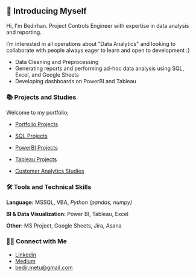 
## 👋 Introducing Myself

Hi, I'm Bedirhan. Project Controls Engineer with expertise in data analysis and reporting. 

I’m interested in all operations about "Data Analytics" and looking to collaborate with people always eager to learn and open to development :}

- Data Cleaning and Preprocessing 
- Generating reports and performing ad-hoc data analysis using SQL, Excel, and Google Sheets
- Developing dashboards on PowerBI and Tableau

### 📚 Projects and Studies

Welcome to my portfolio;

- [Portfolio Projects](https://github.com/BedirK/Portfolio-Projects)

- [SQL Projects](https://github.com/BedirK/Data-Analytics-Bootcamp-SQL)

- [PowerBI Projects](https://github.com/BedirK/PowerBI-Projects)

- [Tableau Projects](https://github.com/BedirK/Tableau-Projects)

- [Customer Analytics Studies](https://github.com/BedirK/Customer-Analytics)
  
  
### 🛠️ Tools and Technical Skills

   **Language:** MSSQL, VBA, *Python (pandas, numpy)*
   
   **BI & Data Visualization:** Power BI, Tableau, Excel
   
   **Other:** MS Project, Google Sheets, Jira, Asana

### 👋🏻 Connect with Me

- [Linkedin](https://www.linkedin.com/in/bedirhankelez/)
- [Medium](https://medium.com/@bedir_)
- bedir.metu@gmail.com
